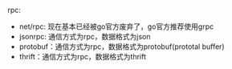 rpc:

- net/rpc: 现在基本已经被go官方废弃了，go官方推荐使用grpc
- jsonrpc: 通信方式为rpc，数据格式为json
- protobuf：通信方式为rpc，数据格式为protobuf(prototal buffer)
- thrift：通信方式为rpc，数据格式为thrift
